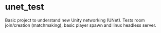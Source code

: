 # unet_test

Basic project to understand new Unity networking (UNet). Tests room join/creation (matchmaking), basic player spawn and linux headless server.
